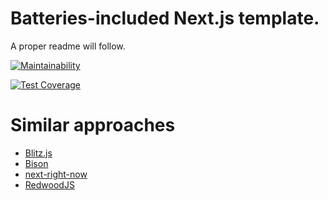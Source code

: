 # Batteries-included Next.js template.

A proper readme will follow.

[![Maintainability](https://api.codeclimate.com/v1/badges/8f3ebc720054c443fad2/maintainability)](https://codeclimate.com/github/ljosberinn/personal-react-boilerplate/maintainability)

[![Test Coverage](https://api.codeclimate.com/v1/badges/8f3ebc720054c443fad2/test_coverage)](https://codeclimate.com/github/ljosberinn/personal-react-boilerplate/test_coverage)

# Similar approaches

- [Blitz.js](https://blitzjs.com/)
- [Bison](https://github.com/echobind/bisonapp)
- [next-right-now](https://github.com/UnlyEd/next-right-now/)
- [RedwoodJS](https://redwoodjs.com/)
